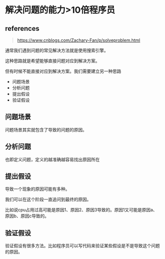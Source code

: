 # 解决问题的能力>10倍程序员

## references

> https://www.cnblogs.com/Zachary-Fan/p/solveproblem.html

通常我们遇到问题的常见解决方法就是使用搜索引擎。

这种思路就是希望能够直接问题对应到解决方案。

但有时候不能直接对应到解决方案。我们需要建立另一种思路

- 问题场景
- 分析问题
- 提出假设
- 验证假设

## 问题场景

问题场景其实就包含了导致的问题的原因。

## 分析问题

也即定义问题，定义的越准确越容易找出原因所在

## 提出假设

导致一个现象的原因可能有多种。

我们可以在这个阶段一直追问到最终的原因。

比如说cpu占用过高可能是原因1、原因2、原因3导致的。原因1又可能是原因a、原因b、原因c导致的。

## 验证假设

验证假设有很多方法。比如程序员可以写代码来验证某些假设是不是导致这个问题的原因。